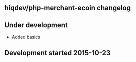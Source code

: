 hiqdev/php-merchant-ecoin changelog
-----------------------------------

## Under development

- Added basics

## Development started 2015-10-23

